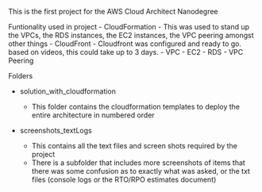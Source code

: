 This is the first project for the AWS Cloud Architect Nanodegree

Funtionality used in project
    -   CloudFormation
        -   This was used to stand up the VPCs, the RDS instances, the EC2 instances, the VPC peering amongst other things
    -   CloudFront
        - Cloudfront was configured and ready to go. based on videos, this could take up to 3 days.
    -   VPC
    -   EC2
    -   RDS
    -   VPC Peering

Folders
-   solution_with_cloudformation
    -   This folder contains the cloudformation templates to deploy the entire architecture in numbered order

-   screenshots_textLogs
    - This contains all the text files and screen shots required by the project
    - There is a subfolder that includes more screenshots of items that there was some confusion as to exactly what was asked,
      or the txt files (console logs or the RTO/RPO estimates document)
